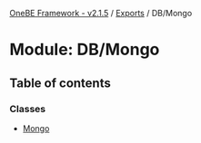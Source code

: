 [OneBE Framework - v2.1.5](../README.md) / [Exports](../modules.md) / DB/Mongo

# Module: DB/Mongo

## Table of contents

### Classes

- [Mongo](../classes/DB_Mongo.Mongo.md)
